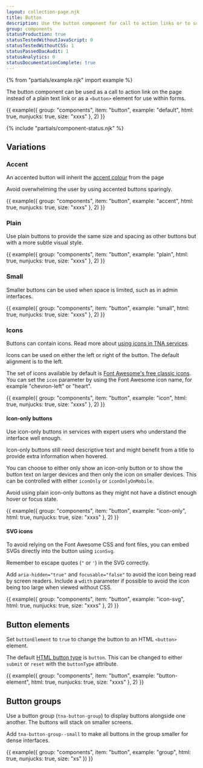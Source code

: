```yaml
---
layout: collection-page.njk
title: Button
description: Use the button component for call to action links or to submit data within forms.
group: components
statusProduction: true
statusTestedWithoutJavaScript: 0
statusTestedWithoutCSS: 1
statusPassedDacAudit: 1
statusAnalytics: 0
statusDocumentationComplete: true
---
```


{% from "partials/example.njk" import example %}

The button component can be used as a call to action link on the page instead of a plain text link or as a `<button>` element for use within forms.

{{ example({ group: "components", item: "button", example: "default", html: true, nunjucks: true, size: "xxxs" }, 2) }}

{% include "partials/component-status.njk" %}

## Variations

### Accent

An accented button will inherit the [accent colour](../../styles/colours/#accent-colours) from the page

Avoid overwhelming the user by using accented buttons sparingly.

{{ example({ group: "components", item: "button", example: "accent", html: true, nunjucks: true, size: "xxxs" }, 2) }}

### Plain

Use plain buttons to provide the same size and spacing as other buttons but with a more subtle visual style.

{{ example({ group: "components", item: "button", example: "plain", html: true, nunjucks: true, size: "xxxs" }, 2) }}

### Small

Smaller buttons can be used when space is limited, such as in admin interfaces.

{{ example({ group: "components", item: "button", example: "small", html: true, nunjucks: true, size: "xxxs" }, 2) }}

### Icons

Buttons can contain icons. Read more about [using icons in TNA services](../../styles/icons/#call-to-action-icons).

Icons can be used on either the left or right of the button. The default alignment is to the left.

The set of icons available by default is [Font Awesome's free classic icons](https://fontawesome.com/search?o=r&ic=free&ip=classic). You can set the `icon` parameter by using the Font Awesome icon name, for example "chevron-left" or "heart".

{{ example({ group: "components", item: "button", example: "icon", html: true, nunjucks: true, size: "xxxs" }, 2) }}

#### Icon-only buttons

Use icon-only buttons in services with expert users who understand the interface well enough.

Icon-only buttons still need descriptive text and might benefit from a title to provide extra information when hovered.

You can choose to either only show an icon-only button or to show the button text on larger devices and then only the icon on smaller devices. This can be controlled with either `iconOnly` or `iconOnlyOnMobile`.

Avoid using plain icon-only buttons as they might not have a distinct enough hover or focus state.

{{ example({ group: "components", item: "button", example: "icon-only", html: true, nunjucks: true, size: "xxxs" }, 2) }}

#### SVG icons

To avoid relying on the Font Awesome CSS and font files, you can embed SVGs directly into the button using `iconSvg`.

Remember to escape quotes (`"` or `'`) in the SVG correctly.

Add `aria-hidden="true"` and `focusable="false"` to avoid the icon being read by screen readers. Include a `wdith` parameter if possible to avoid the icon being too large when viewed without CSS.

{{ example({ group: "components", item: "button", example: "icon-svg", html: true, nunjucks: true, size: "xxxs" }, 2) }}

## Button elements

Set `buttonElement` to `true` to change the button to an HTML `<button>` element.

The default [HTML button type](https://developer.mozilla.org/en-US/docs/Web/HTML/Reference/Elements/button#type) is `button`. This can be changed to either `submit` or `reset` with the `buttonType` attribute.

{{ example({ group: "components", item: "button", example: "button-element", html: true, nunjucks: true, size: "xxxs" }, 2) }}

## Button groups

Use a button group (`tna-button-group`) to display buttons alongside one another. The buttons will stack on smaller screens.

Add `tna-button-group--small` to make all buttons in the group smaller for dense interfaces.

{{ example({ group: "components", item: "button", example: "group", html: true, nunjucks: true, size: "xs" }) }}
